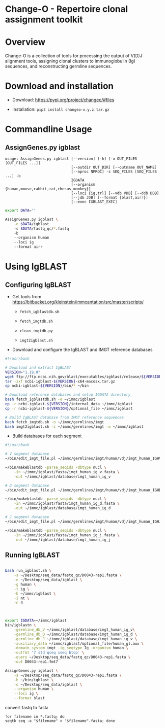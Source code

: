 Change-O - Repertoire clonal assignment toolkit
===============================================

# Overview

Change-O is a collection of tools for processing the output of V(D)J alignment tools, assigning clonal clusters to immunoglobulin (Ig) sequences, and reconstructing germline sequences.

# Download and installation

* Download: https://pypi.org/project/changeo/#files

* Installation: `pip3 install changeo-x.y.z.tar.gz`

# Commandline Usage

## AssignGenes.py igblast

```
usage: AssignGenes.py igblast [--version] [-h] [-o OUT_FILES [OUT_FILES ...]]
                              [--outdir OUT_DIR] [--outname OUT_NAME]
                              [--nproc NPROC] -s SEQ_FILES [SEQ_FILES ...] -b
                              IGDATA
                              [--organism {human,mouse,rabbit,rat,rhesus_monkey}]
                              [--loci {ig,tr}] [--vdb VDB] [--ddb DDB]
                              [--jdb JDB] [--format {blast,airr}]
                              [--exec IGBLAST_EXEC]
```

```bash
export DATA=''

AssignGenes.py igblast \
	-o $DATA/igblast
	-s $DATA/fastq_qc/*.fastq
	-b 
	--organism human
	--loci ig
	--format airr
```
	

# Using IgBLAST

## Configuring IgBLAST

* Get tools from https://bitbucket.org/kleinstein/immcantation/src/master/scripts/

	* `fetch_igblastdb.sh`

	* `fetch_imgtdb.sh`

	* `clean_imgtdb.py`

	* `imgt2igblast.sh`

* Download and configure the IgBLAST and IMGT reference databases

```bash
#!/usr/bash

# Download and extract IgBLAST
VERSION="1.19.0"
wget ftp://ftp.ncbi.nih.gov/blast/executables/igblast/release/${VERSION}/ncbi-igblast-${VERSION}-x64-macosx.tar.gz
tar -zxf ncbi-igblast-${VERSION}-x64-macosx.tar.gz
cp ncbi-igblast-${VERSION}/bin/* ~/bin

# Download reference databases and setup IGDATA directory
bash fetch_igblastdb.sh -o ~/immc/igblast
cp -r ncbi-igblast-${VERSION}/internal_data ~/immc/igblast
cp -r ncbi-igblast-${VERSION}/optional_file ~/immc/igblast

# Build IgBLAST database from IMGT reference sequences
bash fetch_imgtdb.sh -o ~/immc/germlines/imgt
bash imgt2igblast.sh -i ~/immc/germlines/imgt -o ~/immc/igblast
```

* Build databases for each segment

```bash
#!/usr/bash

# V segment database
~/bin/edit_imgt_file.pl ~/immc/germlines/imgt/human/vdj/imgt_human_IGHV.fasta > ~/immc/igblast/fasta/imgt_human_ig_v.fasta

~/bin/makeblastdb -parse_seqids -dbtype nucl \
    -in ~/immc/igblast/fasta/imgt_human_ig_v.fasta \
    -out ~/immc/igblast/database/imgt_human_ig_v

# D segment database
~/bin/edit_imgt_file.pl ~/immc/germlines/imgt/human/vdj/imgt_human_IGHD.fasta > ~/immc/igblast/fasta/imgt_human_ig_d.fasta

~/bin/makeblastdb -parse_seqids -dbtype nucl \
    -in ~/immc/igblast/fasta/imgt_human_ig_d.fasta \
    -out ~/immc/igblast/database/imgt_human_ig_d

# J segment database
~/bin/edit_imgt_file.pl ~/immc/germlines/imgt/human/vdj/imgt_human_IGHJ.fasta > ~/immc/igblast/fasta/imgt_human_ig_j.fasta

~/bin/makeblastdb -parse_seqids -dbtype nucl \
    -in ~/immc/igblast/fasta/imgt_human_ig_j.fasta \
    -out ~/immc/igblast/database/imgt_human_ig_j
```

## Running IgBLAST


```bash

bash run_igblast.sh \
	-s ~/Desktop/seq_data/fastq_qc/D0043-rep1.fasta \
	-o ~/Desktop/seq_data/igblast \
    -g human \
	-t ig \
	-b ~/immc/igblast \
	-i nt \
	-n 4
	
```

```bash

export IGDATA=~/immc/igblast
bin/igblastn \
    -germline_db_V ~/immc/igblast/database/imgt_human_ig_v\
    -germline_db_D ~/immc/igblast/database/imgt_human_ig_d \
    -germline_db_J ~/immc/igblast/database/imgt_human_ig_v \
    -auxiliary_data ~/immc/igblast/optional_file/human_gl.aux \
    -domain_system imgt -ig_seqtype Ig -organism human \
    -outfmt '7 std qseq sseq btop' \
    -query ~/Desktop/seq_data/fastq_qc/D0043-rep1.fasta \
    -out D0043-rep1.fmt7

AssignGenes.py igblast \
	-s ~/Desktop/seq_data/fastq_qc/D0043-rep1.fasta \
	-b ~/bin/igblast \
	-o ~/Desktop/seq_data/igblast \
	--organism human \
	--loci ig \
	--format blast
```

convert fastq to fasta

```
for filename in *.fastq; do
seqtk seq -a "$filename" > "$filename".fasta; done
```



















